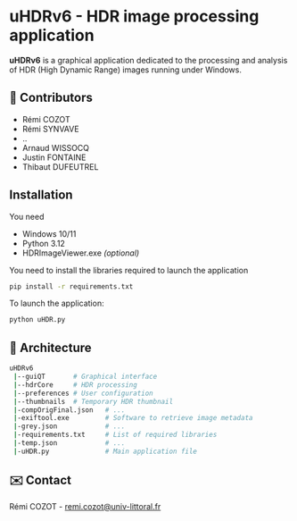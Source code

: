 # uHDRv6 - HDR image processing application

**uHDRv6** is a graphical application dedicated to the processing and analysis of HDR (High Dynamic Range) images running under Windows.

## 👥 Contributors
- Rémi COZOT
- Rémi SYNVAVE
- ..
- Arnaud WISSOCQ
- Justin FONTAINE
- Thibaut DUFEUTREL

## Installation
You need
- Windows 10/11
- Python 3.12
- HDRImageViewer.exe *(optional)*

You need to install the libraries required to launch the application
```bash
pip install -r requirements.txt
```
To launch the application:
```bash
python uHDR.py
```

## 🔎 Architecture
```bash
uHDRv6
 |--guiQT       # Graphical interface
 |--hdrCore     # HDR processing
 |--preferences # User configuration
 |--thumbnails  # Temporary HDR thumbnail
 |-compOrigFinal.json   # ...
 |-exiftool.exe         # Software to retrieve image metadata
 |-grey.json            # ...
 |-requirements.txt     # List of required libraries
 |-temp.json            # ...
 |-uHDR.py              # Main application file
```

## ✉️ Contact
Rémi COZOT - remi.cozot@univ-littoral.fr